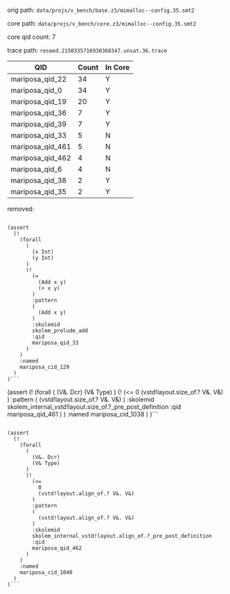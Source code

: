orig path: `data/projs/v_bench/base.z3/mimalloc--config.35.smt2`

core path: `data/projs/v_bench/core.z3/mimalloc--config.35.smt2`

core qid count: 7

trace path: `reseed.2150335716930368347.unsat.36.trace`

| QID              |   Count | In Core   |
|------------------|---------|-----------|
| mariposa_qid_22  |      34 | Y         |
| mariposa_qid_0   |      34 | Y         |
| mariposa_qid_19  |      20 | Y         |
| mariposa_qid_36  |       7 | Y         |
| mariposa_qid_39  |       7 | Y         |
| mariposa_qid_33  |       5 | N         |
| mariposa_qid_461 |       5 | N         |
| mariposa_qid_462 |       4 | N         |
| mariposa_qid_6   |       4 | N         |
| mariposa_qid_38  |       2 | Y         |
| mariposa_qid_35  |       2 | Y         |

removed:
```

(assert 
  (! 
    (forall 
      (
        (x Int)
        (y Int)
      )
      (! 
        (= 
          (Add x y)
          (+ x y)
        )
        :pattern
        (
          (Add x y)
        )
        :skolemid
        skolem_prelude_add
        :qid
        mariposa_qid_33
      )
    )
    :named
    mariposa_cid_129
  )
)```

```

(assert 
  (! 
    (forall 
      (
        (V&. Dcr)
        (V& Type)
      )
      (! 
        (<= 
          0
          (vstd!layout.size_of.? V&. V&)
        )
        :pattern
        (
          (vstd!layout.size_of.? V&. V&)
        )
        :skolemid
        skolem_internal_vstd!layout.size_of.?_pre_post_definition
        :qid
        mariposa_qid_461
      )
    )
    :named
    mariposa_cid_1038
  )
)```

```

(assert 
  (! 
    (forall 
      (
        (V&. Dcr)
        (V& Type)
      )
      (! 
        (<= 
          0
          (vstd!layout.align_of.? V&. V&)
        )
        :pattern
        (
          (vstd!layout.align_of.? V&. V&)
        )
        :skolemid
        skolem_internal_vstd!layout.align_of.?_pre_post_definition
        :qid
        mariposa_qid_462
      )
    )
    :named
    mariposa_cid_1040
  )
)```

